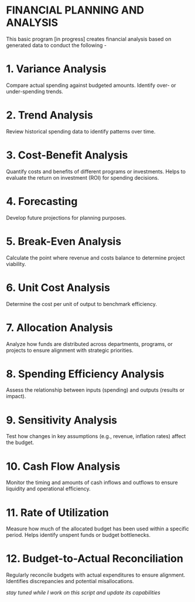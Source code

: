 # FINANCIAL PLANNING AND ANALYSIS

This basic program [in progress] creates financial analysis based on generated data to conduct the following - 

# 1. Variance Analysis
Compare actual spending against budgeted amounts.
Identify over- or under-spending trends.

# 2. Trend Analysis
Review historical spending data to identify patterns over time.

# 3. Cost-Benefit Analysis
Quantify costs and benefits of different programs or investments. Helps to evaluate the return on investment (ROI) for spending decisions.

# 4. Forecasting
Develop future projections for planning purposes.

# 5. Break-Even Analysis
Calculate the point where revenue and costs balance to determine project viability.

# 6. Unit Cost Analysis
Determine the cost per unit of output to benchmark efficiency.

# 7. Allocation Analysis
Analyze how funds are distributed across departments, programs, or projects to ensure alignment with strategic priorities.

# 8. Spending Efficiency Analysis
Assess the relationship between inputs (spending) and outputs (results or impact).

# 9. Sensitivity Analysis
Test how changes in key assumptions (e.g., revenue, inflation rates) affect the budget.

# 10. Cash Flow Analysis
Monitor the timing and amounts of cash inflows and outflows to ensure liquidity and operational efficiency.

# 11. Rate of Utilization
Measure how much of the allocated budget has been used within a specific period.
Helps identify unspent funds or budget bottlenecks.

# 12. Budget-to-Actual Reconciliation
Regularly reconcile budgets with actual expenditures to ensure alignment.
Identifies discrepancies and potential misallocations.

_stay tuned while I work on this script and update its capabilities_ 
